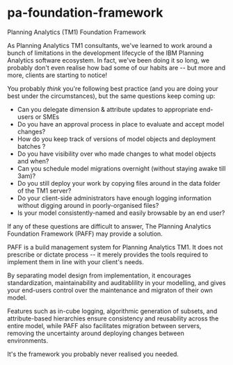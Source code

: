 # pa-foundation-framework
Planning Analytics (TM1) Foundation Framework

As Planning Analytics TM1 consultants, we've learned to work around a bunch of limitations in the development lifecycle of the IBM Planning Analytics software ecosystem. In fact, we've been doing it so long, we probably don't even realise how bad some of our habits are -- but more and more, clients are starting to notice!

You probably *think* you're following best practice (and you are doing your best under the circumstances), but the same questions keep coming up:

- Can you delegate dimension & attribute updates to appropriate end-users or SMEs
- Do you have an approval process in place to evaluate and accept model changes?
- How do you keep track of versions of model objects and deployment batches ?
- Do you have visibility over who made changes to what model objects and when?
- Can you schedule model migrations overnight (without staying awake till 3am)? 
- Do you still deploy your work by copying files around in the data folder of the TM1 server?
- Do your client-side administrators have enough logging information without digging around in poorly-organised files?
- Is your model consistently-named and easily browsable by an end user?

If any of these questions are difficult to answer, The Planning Analytics Foundation Framework (PAFF) may provide a solution.

PAFF is a build management system for Planning Analytics TM1. It does not prescribe or dictate process -- it merely provides the tools required to implement them in line with your client's needs.

By separating model design from implementation, it encourages standardization, maintainability and auditablility in your modelling, and gives your end-users control over the maintenance and migraton of their own model. 

Features such as in-cube logging, algorithmic generation of subsets, and attribute-based hierarchies ensure consistency and reusability across the entire model, while PAFF also facilitates migration between servers, removing the uncertainty around deploying changes between environments.

It's the framework you probably never realised you needed.
